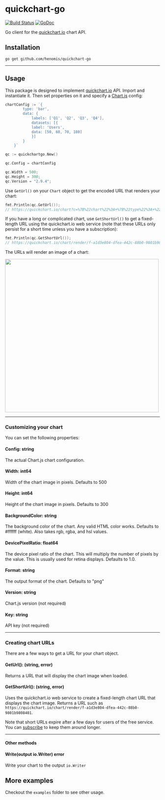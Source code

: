 # quickchart-go

[![Build Status](https://github.com/henomis/quickchart-go/actions/workflows/test.yml/badge.svg?branch=main)](https://github.com/henomis/quickchart-go/actions/workflows/test.yml?query=branch%3Amain) [![GoDoc](https://godoc.org/github.com/henomis/quickchart-go?status.svg)](https://godoc.org/github.com/henomis/quickchart-go)

Go client for the [quickchart.io](https://quickchart.io/) chart API.



## Installation



```
go get github.com/henomis/quickchart-go
```
---
## Usage

This package is designed to implement [quickchart.io](https://quickchart.io) API. Import and instantiate it.  Then set properties on it and specify a [Chart.js](https://chartjs.org) config:

```go
chartConfig := `{
		type: 'bar',
		data: {
			labels: ['Q1', 'Q2', 'Q3', 'Q4'],
			datasets: [{
			label: 'Users',
			data: [50, 60, 70, 180]
			}]
		}
	}`

qc := quickchartgo.New()

qc.Config = chartConfig

qc.Width = 500;
qc.Height = 300;
qc.Version = "2.9.4";

```

Use `GetUrl()` on your `Chart` object to get the encoded URL that renders your chart:

```go
fmt.Println(qc.GetUrl());
// https://quickchart.io/chart?c=%7B%22chart%22%3A+%7B%22type%22%3A+%22bar%22%2C+%22data%22%3A+%7B%22labels%22%3A+%5B%22Hello+world%22%2C+%22Test%22%5D%2C+%22datasets%22%3A+%5B%7B%22label%22%3A+%22Foo%22%2C+%22data%22%3A+%5B1%2C+2%5D%7D%5D%7D%7D%7D&w=600&h=300&bkg=%23ffffff&devicePixelRatio=2.0&f=png
```

If you have a long or complicated chart, use `GetShortUrl()` to get a fixed-length URL using the quickchart.io web service (note that these URLs only persist for a short time unless you have a subscription):

```go
fmt.Println(qc.GetShortUrl());
// https://quickchart.io/chart/render/f-a1d3e804-dfea-442c-88b0-9801b9808401
```

The URLs will render an image of a chart:

<img src="https://quickchart.io/chart?c=%7B%22type%22%3A+%22bar%22%2C+%22data%22%3A+%7B%22labels%22%3A+%5B%22Hello+world%22%2C+%22Test%22%5D%2C+%22datasets%22%3A+%5B%7B%22label%22%3A+%22Foo%22%2C+%22data%22%3A+%5B1%2C+2%5D%7D%5D%7D%7D&w=600&h=300&bkg=%23ffffff&devicePixelRatio=2.0&f=png" width="500" />

---

### Customizing your chart

You can set the following properties:

#### Config: string
The actual Chart.js chart configuration.

#### Width: int64
Width of the chart image in pixels.  Defaults to 500

#### Height: int64
Height of the chart image  in pixels.  Defaults to 300

#### BackgroundColor: string
The background color of the chart. Any valid HTML color works. Defaults to #ffffff (white). Also takes rgb, rgba, and hsl values.

#### DevicePixelRatio: float64
The device pixel ratio of the chart. This will multiply the number of pixels by the value. This is usually used for retina displays. Defaults to 1.0.

#### Format: string
The output format of the chart. Defaults to "png"

#### Version: string
Chart.js version (not required)

#### Key: string
API key (not required)

---

### Creating chart URLs

There are a few ways to get a URL for your chart object.

#### GetUrl(): (string, error)

Returns a URL that will display the chart image when loaded.

#### GetShortUrl(): (string, error)

Uses the quickchart.io web service to create a fixed-length chart URL that displays the chart image.  Returns a URL such as `https://quickchart.io/chart/render/f-a1d3e804-dfea-442c-88b0-9801b9808401`.

Note that short URLs expire after a few days for users of the free service.  You can [subscribe](https://quickchart.io/pricing/) to keep them around longer.

---

#### Other methods

#### Write(output io.Writer) error

Write your chart to the output `io.Writer`

## More examples

Checkout the `examples` folder to see other usage.
